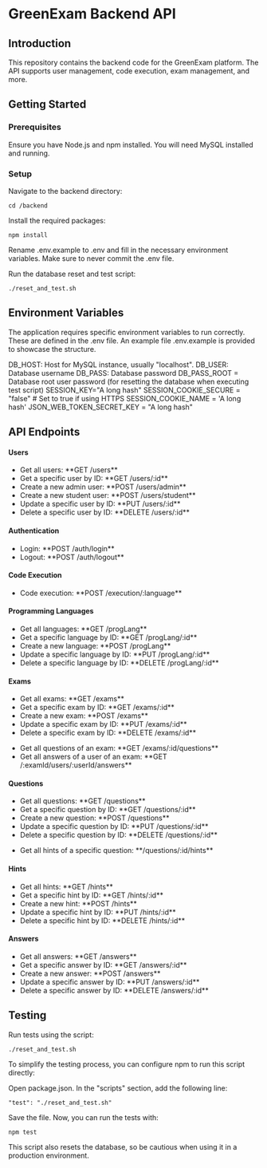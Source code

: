 # GreenExam Backend API

## Introduction
This repository contains the backend code for the GreenExam platform. The API supports user management, code execution, exam management, and more.

## Getting Started

### Prerequisites
Ensure you have Node.js and npm installed. You will need MySQL installed and running.

### Setup

Navigate to the backend directory:
```
cd /backend
```

Install the required packages:
```
npm install
```
Rename .env.example to .env and fill in the necessary environment variables. Make sure to never commit the .env file.

Run the database reset and test script:
```
./reset_and_test.sh
```

## Environment Variables

The application requires specific environment variables to run correctly. These are defined in the .env file. An example file .env.example is provided to showcase the structure.

DB_HOST: Host for MySQL instance, usually "localhost".
DB_USER: Database username
DB_PASS: Database password
DB_PASS_ROOT = Database root user password (for resetting the database when executing test script)
SESSION_KEY="A long hash"
SESSION_COOKIE_SECURE = "false" # Set to true if using HTTPS
SESSION_COOKIE_NAME = 'A long hash'
JSON_WEB_TOKEN_SECRET_KEY = "A long hash"

## API Endpoints

#### Users

<ul>
    <li>Get all users: **GET /users**</li>
    <li>Get a specific user by ID: **GET /users/:id**</li>
    <li>Create a new admin user: **POST /users/admin**</li>
    <li>Create a new student user: **POST /users/student**</li>
    <li>Update a specific user by ID: **PUT /users/:id**</li>
    <li>Delete a specific user by ID: **DELETE /users/:id**</li>
</ul>

#### Authentication

<ul>
    <li>Login: **POST /auth/login**</li>
    <li>Logout: **POST /auth/logout**</li>
</ul>

#### Code Execution

<ul>
    <li>Code execution: **POST /execution/:language**</li>
</ul>

#### Programming Languages

<ul>
    <li>Get all languages: **GET /progLang**</li>
    <li>Get a specific language by ID: **GET /progLang/:id**</li>
    <li>Create a new language: **POST /progLang**</li>
    <li>Update a specific language by ID: **PUT /progLang/:id**</li>
    <li>Delete a specific language by ID: **DELETE /progLang/:id**</li>
</ul>

#### Exams

<ul>
    <li>Get all exams: **GET /exams**</li>
    <li>Get a specific exam by ID: **GET /exams/:id**</li>
    <li>Create a new exam: **POST /exams**</li>
    <li>Update a specific exam by ID: **PUT /exams/:id**</li>
    <li>Delete a specific exam by ID: **DELETE /exams/:id**</li>
</ul>

<ul>
    <li>Get all questions of an exam: **GET /exams/:id/questions**</li>
    <li>Get all answers of a user of an exam: **GET /:examId/users/:userId/answers**</li>
</ul>

#### Questions

<ul>
    <li>Get all questions: **GET /questions**</li>
    <li>Get a specific question by ID: **GET /questions/:id**</li>
    <li>Create a new question: **POST /questions**</li>
    <li>Update a specific question by ID: **PUT /questions/:id**</li>
    <li>Delete a specific question by ID: **DELETE /questions/:id**</li>
</ul>

<ul>
    <li>Get all hints of a specific question: **/questions/:id/hints**</li>
</ul>

#### Hints

<ul>
    <li>Get all hints: **GET /hints**</li>
    <li>Get a specific hint by ID: **GET /hints/:id**</li>
    <li>Create a new hint: **POST /hints**</li>
    <li>Update a specific hint by ID: **PUT /hints/:id**</li>
    <li>Delete a specific hint by ID: **DELETE /hints/:id**</li>
</ul>

#### Answers

<ul>
    <li>Get all answers: **GET /answers**</li>
    <li>Get a specific answer by ID: **GET /answers/:id**</li>
    <li>Create a new answer: **POST /answers**</li>
    <li>Update a specific answer by ID: **PUT /answers/:id**</li>
    <li>Delete a specific answer by ID: **DELETE /answers/:id**</li>
</ul>


## Testing
Run tests using the script:
```
./reset_and_test.sh
```

To simplify the testing process, you can configure npm to run this script directly:

Open package.json.
In the "scripts" section, add the following line:
```
"test": "./reset_and_test.sh"
```

Save the file. Now, you can run the tests with:
```
npm test
```

This script also resets the database, so be cautious when using it in a production environment.


